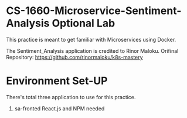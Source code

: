 # CS-1660-Microservice-Sentiment-Analysis Optional Lab

This practice is meant to get familiar with Microservices using Docker. 

The Sentiment_Analysis application is credited to Rinor Maloku. 
Orifinal Repository: https://github.com/rinormaloku/k8s-mastery

# Environment Set-UP
There's total three application to use for this practice. 
1. sa-fronted
         React.js and NPM needed
         
